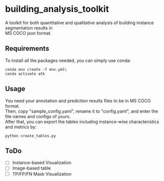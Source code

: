 # building_analysis_toolkit
A toolkit for both quantitative and qualitative analysis of building instance segmentation results in <br>
MS COCO json format.

## Requirements
To install all the packages needed, you can simply use conda:
```
conda env create -f env.yml\
conda activate atk
```

## Usage
You need your annotation and prediction results files to be in MS COCO format.<br>
Then, copy "sample_config.yaml", rename it to "config.yaml", and enter the file names and configs of yours.<br>
After that, you can export the tables including instance-wise characteristics and metrics by:
```
python create_tables.py
```

## ToDo
- [ ] Instance-based Visualization 
- [ ] Image-based table 
- [ ] TP/FP/FN Mask Visualization 
